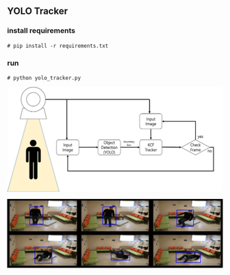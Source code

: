## YOLO Tracker


### install requirements
```
# pip install -r requirements.txt
```

### run
```
# python yolo_tracker.py
```

![](data/images/struc.png)

![](data/images/result.png)